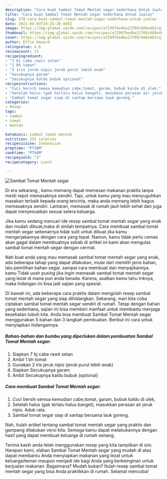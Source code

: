 ```yaml
---
description: "Cara buat Sambal Tomat Mentah segar Sederhana Untuk Jualan"
title: "Cara buat Sambal Tomat Mentah segar Sederhana Untuk Jualan"
slug: 578-cara-buat-sambal-tomat-mentah-segar-sederhana-untuk-jualan
date: 2021-04-03T19:25:26.049Z
image: https://img-global.cpcdn.com/recipes/a72997be4ba13709/680x482cq70/sambal-tomat-mentah-segar-foto-resep-utama.jpg
thumbnail: https://img-global.cpcdn.com/recipes/a72997be4ba13709/680x482cq70/sambal-tomat-mentah-segar-foto-resep-utama.jpg
cover: https://img-global.cpcdn.com/recipes/a72997be4ba13709/680x482cq70/sambal-tomat-mentah-segar-foto-resep-utama.jpg
author: Effie Howard
ratingvalue: 4.6
reviewcount: 13
recipeingredient:
- "7 bj cabe rawit setan"
- "1 bh tomat"
- "2 iris jeruk nipis jeruk purut lebih enak"
- "Secukupnya garam"
- "Secukupnya kaldu bubuk optional"
recipeinstructions:
- "Cuci bersih semua kemudian cabe,tomat, garam, bubuk kaldu di ulek,"
- "Setelah halus (gak terlalu halus banget), masukkan perasan air jeruk nipis. Aduk rata."
- "Sambal tomat segar siap di santap bersama lauk goreng."
categories:
- Resep
tags:
- sambal
- tomat
- mentah

katakunci: sambal tomat mentah 
nutrition: 251 calories
recipecuisine: Indonesian
preptime: "PT38M"
cooktime: "PT40M"
recipeyield: "2"
recipecategory: Lunch

---
```



![Sambal Tomat Mentah segar](https://img-global.cpcdn.com/recipes/a72997be4ba13709/680x482cq70/sambal-tomat-mentah-segar-foto-resep-utama.jpg)

Di era  sekarang , kamu memang dapat memesan makanan praktis tanpa mesti repot memasaknya sendiri. Tapi, untuk kamu yang mau menyuguhkan masakan terbaik kepada orang tercinta, maka anda memang lebih bagus memasaknya sendiri. Lantaran, memasak di rumah jauh lebih sehat dan juga dapat menyesuaikan sesuai selera keluarga.

Jika kamu sedang mencari ide resep sambal tomat mentah segar yang enak dan mudah dibuat,maka di sinilah tempatnya. Cara membuat sambal tomat mentah segar  sebenarnya tidak sulit untuk dibuat jika kamu mengerjakannya dengan cara yang tepat. Namun, kamu tidak perlu cemas akan gagal dalam membuatnya 
sebab di artikel ini kami akan mengulas sambal tomat mentah segar dengan cermat.  



Nah buat anda yang mau memasak sambal tomat mentah segar yang enak, ada beberapa tahap yang dapat dilakukan, mulai dari memilih jenis bahan, lalu pemilihan bahan segar, sampai cara membuat dan menyajikannya. kamu Tidak usah pusing jika ingin memasak sambal tomat mentah segar yang lezat di mana pun anda berada. Karena, asalkan kamu  tahu triknya, maka hidangan ini bisa jadi sajian yang spesial.

Di bawah ini, ada beberapa cara praktis  dalam mengolah resep sambal tomat mentah segar yang siap dihidangkan. Sekarang, mari kita coba ciptakan sambal tomat mentah segar sendiri di rumah. Tetap dengan bahan yang sederhana, sajian ini bisa memberi manfaat untuk membantu menjaga kesehatan tubuh kita. Anda bisa membuat Sambal Tomat Mentah segar menggunakan 5 bahan dan 3 langkah pembuatan. Berikut ini cara untuk menyiapkan hidangannya.

<!--inarticleads1-->

##### Bahan-bahan dan bumbu yang diperlukan dalam pembuatan Sambal Tomat Mentah segar:

1. Siapkan 7 bj cabe rawit setan
1. Ambil 1 bh tomat
1. Gunakan 2 iris jeruk nipis (jeruk purut lebih enak)
1. Siapkan Secukupnya garam
1. Ambil Secukupnya kaldu bubuk (optional)




<!--inarticleads2-->

##### Cara membuat Sambal Tomat Mentah segar:

1. Cuci bersih semua kemudian cabe,tomat, garam, bubuk kaldu di ulek,
1. Setelah halus (gak terlalu halus banget), masukkan perasan air jeruk nipis. Aduk rata.
1. Sambal tomat segar siap di santap bersama lauk goreng.




Nah, itulah artikel tentang  sambal tomat mentah segar  yang praktis dan gampang dilakukan versi kita. Semoga kamu dapat melakukannya dengan hasil yang dapat membuat keluarga di rumah senang. 

Terima kasih anda telah menggunakan resep yang kita tampilkan di sini. Harapan kami, olahan  Sambal Tomat Mentah segar yang mudah di atas dapat membantu Anda menyiapkan makanan yang lezat untuk keluarga/teman maupun menjadi ide bagi Anda yang berkeinginan untuk berjualan makanan. Bagaimana? Mudah bukan? Itulah resep sambal tomat mentah segar yang bisa Anda praktikkan di rumah. Selamat mencoba!

